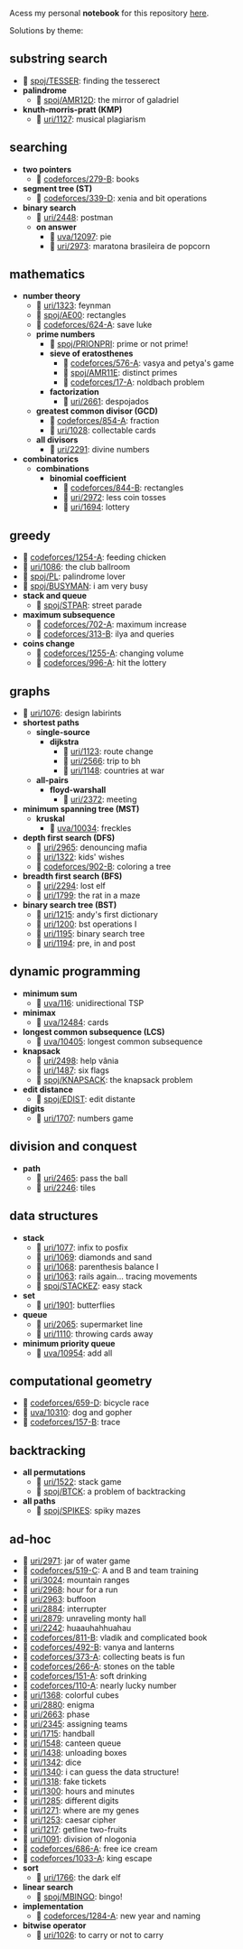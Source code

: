 Acess my personal **notebook** for this repository [here](https://www.notion.so/papaicpc/icpc-notebook-0355e05508e9470fb065801e277f0c6c).



Solutions by theme:
## substring search
- 📓 [spoj/TESSER](https://github.com/brnpapa/judge-solutions/blob/master/spoj/TESSER.cpp): finding the tesserect
- **palindrome**
	- 📓 [spoj/AMR12D](https://github.com/brnpapa/judge-solutions/blob/master/spoj/AMR12D.cpp): the mirror of galadriel
- **knuth-morris-pratt (KMP)**
	- 📓 [uri/1127](https://github.com/brnpapa/judge-solutions/blob/master/uri/1127.cpp): musical plagiarism
## searching
- **two pointers**
	- 📙 [codeforces/279-B](https://github.com/brnpapa/judge-solutions/blob/master/codeforces/279-B.cpp): books
- **segment tree (ST)**
	- 📙 [codeforces/339-D](https://github.com/brnpapa/judge-solutions/blob/master/codeforces/339-D.cpp): xenia and bit operations
- **binary search**
	- 📓 [uri/2448](https://github.com/brnpapa/judge-solutions/blob/master/uri/2448.cpp): postman
	- **on answer**
		- 📙 [uva/12097](https://github.com/brnpapa/judge-solutions/blob/master/uva/12097.cpp): pie
		- 📙 [uri/2973](https://github.com/brnpapa/judge-solutions/blob/master/uri/2973.cpp): maratona brasileira de popcorn
## mathematics
- **number theory**
	- 📓 [uri/1323](https://github.com/brnpapa/judge-solutions/blob/master/uri/1323.cpp): feynman
	- 📓 [spoj/AE00](https://github.com/brnpapa/judge-solutions/blob/master/spoj/AE00.cpp): rectangles
	- 📓 [codeforces/624-A](https://github.com/brnpapa/judge-solutions/blob/master/codeforces/624-A.cpp): save luke
	- **prime numbers**
		- 📓 [spoj/PRIONPRI](https://github.com/brnpapa/judge-solutions/blob/master/spoj/PRIONPRI.cpp): prime or not prime!
		- **sieve of eratosthenes**
			- 📙 [codeforces/576-A](https://github.com/brnpapa/judge-solutions/blob/master/codeforces/576-A.cpp): vasya and petya's game
			- 📓 [spoj/AMR11E](https://github.com/brnpapa/judge-solutions/blob/master/spoj/AMR11E.cpp): distinct primes
			- 📓 [codeforces/17-A](https://github.com/brnpapa/judge-solutions/blob/master/codeforces/17-A.cpp): noldbach problem
		- **factorization**
			- 📓 [uri/2661](https://github.com/brnpapa/judge-solutions/blob/master/uri/2661.cpp): despojados
	- **greatest common divisor (GCD)**
		- 📗 [codeforces/854-A](https://github.com/brnpapa/judge-solutions/blob/master/codeforces/854-A.cpp): fraction
		- 📓 [uri/1028](https://github.com/brnpapa/judge-solutions/blob/master/uri/1028.cpp): collectable cards
	- **all divisors**
		- 📓 [uri/2291](https://github.com/brnpapa/judge-solutions/blob/master/uri/2291.cpp): divine numbers
- **combinatorics**
	- **combinations**
		- **binomial coefficient**
			- 📗 [codeforces/844-B](https://github.com/brnpapa/judge-solutions/blob/master/codeforces/844-B.cpp): rectangles
			- 📕 [uri/2972](https://github.com/brnpapa/judge-solutions/blob/master/uri/2972.cpp): less coin tosses
			- 📓 [uri/1694](https://github.com/brnpapa/judge-solutions/blob/master/uri/1694.cpp): lottery
## greedy
- 📙 [codeforces/1254-A](https://github.com/brnpapa/judge-solutions/blob/master/codeforces/1254-A.cpp): feeding chicken
- 📓 [uri/1086](https://github.com/brnpapa/judge-solutions/blob/master/uri/1086.cpp): the club ballroom
- 📓 [spoj/PL](https://github.com/brnpapa/judge-solutions/blob/master/spoj/PL.cpp): palindrome lover
- 📓 [spoj/BUSYMAN](https://github.com/brnpapa/judge-solutions/blob/master/spoj/BUSYMAN.cpp): i am very busy
- **stack and queue**
	- 📓 [spoj/STPAR](https://github.com/brnpapa/judge-solutions/blob/master/spoj/STPAR.cpp): street parade
- **maximum subsequence**
	- 📓 [codeforces/702-A](https://github.com/brnpapa/judge-solutions/blob/master/codeforces/702-A.cpp): maximum increase
	- 📓 [codeforces/313-B](https://github.com/brnpapa/judge-solutions/blob/master/codeforces/313-B.cpp): ilya and queries
- **coins change**
	- 📗 [codeforces/1255-A](https://github.com/brnpapa/judge-solutions/blob/master/codeforces/1255-A.cpp): changing volume
	- 📓 [codeforces/996-A](https://github.com/brnpapa/judge-solutions/blob/master/codeforces/996-A.cpp): hit the lottery
## graphs
- 📓 [uri/1076](https://github.com/brnpapa/judge-solutions/blob/master/uri/1076.cpp): design labirints
- **shortest paths**
	- **single-source**
		- **dijkstra**
			- 📙 [uri/1123](https://github.com/brnpapa/judge-solutions/blob/master/uri/1123.cpp): route change
			- 📓 [uri/2566](https://github.com/brnpapa/judge-solutions/blob/master/uri/2566.cpp): trip to bh
			- 📓 [uri/1148](https://github.com/brnpapa/judge-solutions/blob/master/uri/1148.cpp): countries at war
	- **all-pairs**
		- **floyd-warshall**
			- 📗 [uri/2372](https://github.com/brnpapa/judge-solutions/blob/master/uri/2372.cpp): meeting
- **minimum spanning tree (MST)**
	- **kruskal**
		- 📗 [uva/10034](https://github.com/brnpapa/judge-solutions/blob/master/uva/10034.cpp): freckles
- **depth first search (DFS)**
	- 📙 [uri/2965](https://github.com/brnpapa/judge-solutions/blob/master/uri/2965.cpp): denouncing mafia
	- 📓 [uri/1322](https://github.com/brnpapa/judge-solutions/blob/master/uri/1322.cpp): kids' wishes
	- 📓 [codeforces/902-B](https://github.com/brnpapa/judge-solutions/blob/master/codeforces/902-B.cpp): coloring a tree
- **breadth first search (BFS)**
	- 📓 [uri/2294](https://github.com/brnpapa/judge-solutions/blob/master/uri/2294.cpp): lost elf
	- 📓 [uri/1799](https://github.com/brnpapa/judge-solutions/blob/master/uri/1799.cpp): the rat in a maze
- **binary search tree (BST)**
	- 📓 [uri/1215](https://github.com/brnpapa/judge-solutions/blob/master/uri/1215.cpp): andy's first dictionary
	- 📓 [uri/1200](https://github.com/brnpapa/judge-solutions/blob/master/uri/1200.cpp): bst operations I
	- 📓 [uri/1195](https://github.com/brnpapa/judge-solutions/blob/master/uri/1195.cpp): binary search tree
	- 📓 [uri/1194](https://github.com/brnpapa/judge-solutions/blob/master/uri/1194.cpp): pre, in and post
## dynamic programming
- **minimum sum**
	- 📓 [uva/116](https://github.com/brnpapa/judge-solutions/blob/master/uva/116.cpp): unidirectional TSP
- **minimax**
	- 📓 [uva/12484](https://github.com/brnpapa/judge-solutions/blob/master/uva/12484.cpp): cards
- **longest common subsequence (LCS)**
	- 📓 [uva/10405](https://github.com/brnpapa/judge-solutions/blob/master/uva/10405.cpp): longest common subsequence
- **knapsack**
	- 📓 [uri/2498](https://github.com/brnpapa/judge-solutions/blob/master/uri/2498.cpp): help vânia
	- 📓 [uri/1487](https://github.com/brnpapa/judge-solutions/blob/master/uri/1487.cpp): six flags
	- 📓 [spoj/KNAPSACK](https://github.com/brnpapa/judge-solutions/blob/master/spoj/KNAPSACK.cpp): the knapsack problem
- **edit distance**
	- 📓 [spoj/EDIST](https://github.com/brnpapa/judge-solutions/blob/master/spoj/EDIST.cpp): edit distante
- **digits**
	- 📓 [uri/1707](https://github.com/brnpapa/judge-solutions/blob/master/uri/1707.cpp): numbers game
## division and conquest
- **path**
	- 📓 [uri/2465](https://github.com/brnpapa/judge-solutions/blob/master/uri/2465.cpp): pass the ball
	- 📓 [uri/2246](https://github.com/brnpapa/judge-solutions/blob/master/uri/2246.cpp): tiles
## data structures
- **stack**
	- 📓 [uri/1077](https://github.com/brnpapa/judge-solutions/blob/master/uri/1077.cpp): infix to posfix
	- 📓 [uri/1069](https://github.com/brnpapa/judge-solutions/blob/master/uri/1069.cpp): diamonds and sand
	- 📓 [uri/1068](https://github.com/brnpapa/judge-solutions/blob/master/uri/1068.cpp): parenthesis balance I
	- 📓 [uri/1063](https://github.com/brnpapa/judge-solutions/blob/master/uri/1063.cpp): rails again... tracing movements
	- 📓 [spoj/STACKEZ](https://github.com/brnpapa/judge-solutions/blob/master/spoj/STACKEZ.cpp): easy stack
- **set**
	- 📓 [uri/1901](https://github.com/brnpapa/judge-solutions/blob/master/uri/1901.cpp): butterflies
- **queue**
	- 📓 [uri/2065](https://github.com/brnpapa/judge-solutions/blob/master/uri/2065.cpp): supermarket line
	- 📓 [uri/1110](https://github.com/brnpapa/judge-solutions/blob/master/uri/1110.cpp): throwing cards away
- **minimum priority queue**
	- 📓 [uva/10954](https://github.com/brnpapa/judge-solutions/blob/master/uva/10954.cpp): add all
## computational geometry
- 📗 [codeforces/659-D](https://github.com/brnpapa/judge-solutions/blob/master/codeforces/659-D.cpp): bicycle race
- 📓 [uva/10310](https://github.com/brnpapa/judge-solutions/blob/master/uva/10310.cpp): dog and gopher
- 📓 [codeforces/157-B](https://github.com/brnpapa/judge-solutions/blob/master/codeforces/157-B.cpp): trace
## backtracking
- **all permutations**
	- 📓 [uri/1522](https://github.com/brnpapa/judge-solutions/blob/master/uri/1522.cpp): stack game
	- 📓 [spoj/BTCK](https://github.com/brnpapa/judge-solutions/blob/master/spoj/BTCK.cpp): a problem of backtracking
- **all paths**
	- 📓 [spoj/SPIKES](https://github.com/brnpapa/judge-solutions/blob/master/spoj/SPIKES.cpp): spiky mazes
## ad-hoc
- 📙 [uri/2971](https://github.com/brnpapa/judge-solutions/blob/master/uri/2971.cpp): jar of water game
- 📙 [codeforces/519-C](https://github.com/brnpapa/judge-solutions/blob/master/codeforces/519-C.cpp): A and B and team training
- 📗 [uri/3024](https://github.com/brnpapa/judge-solutions/blob/master/uri/3024.cpp): mountain ranges
- 📗 [uri/2968](https://github.com/brnpapa/judge-solutions/blob/master/uri/2968.cpp): hour for a run
- 📗 [uri/2963](https://github.com/brnpapa/judge-solutions/blob/master/uri/2963.cpp): buffoon
- 📗 [uri/2884](https://github.com/brnpapa/judge-solutions/blob/master/uri/2884.cpp): interrupter
- 📗 [uri/2879](https://github.com/brnpapa/judge-solutions/blob/master/uri/2879.cpp): unraveling monty hall
- 📗 [uri/2242](https://github.com/brnpapa/judge-solutions/blob/master/uri/2242.cpp): huaauhahhuahau
- 📗 [codeforces/811-B](https://github.com/brnpapa/judge-solutions/blob/master/codeforces/811-B.cpp): vladik and complicated book
- 📗 [codeforces/492-B](https://github.com/brnpapa/judge-solutions/blob/master/codeforces/492-B.cpp): vanya and lanterns
- 📗 [codeforces/373-A](https://github.com/brnpapa/judge-solutions/blob/master/codeforces/373-A.cpp): collecting beats is fun
- 📗 [codeforces/266-A](https://github.com/brnpapa/judge-solutions/blob/master/codeforces/266-A.cpp): stones on the table
- 📗 [codeforces/151-A](https://github.com/brnpapa/judge-solutions/blob/master/codeforces/151-A.cpp): soft drinking
- 📗 [codeforces/110-A](https://github.com/brnpapa/judge-solutions/blob/master/codeforces/110-A.cpp): nearly lucky number
- 📕 [uri/1368](https://github.com/brnpapa/judge-solutions/blob/master/uri/1368.cpp): colorful cubes
- 📓 [uri/2880](https://github.com/brnpapa/judge-solutions/blob/master/uri/2880.cpp): enigma
- 📓 [uri/2663](https://github.com/brnpapa/judge-solutions/blob/master/uri/2663.cpp): phase
- 📓 [uri/2345](https://github.com/brnpapa/judge-solutions/blob/master/uri/2345.cpp): assigning teams
- 📓 [uri/1715](https://github.com/brnpapa/judge-solutions/blob/master/uri/1715.cpp): handball
- 📓 [uri/1548](https://github.com/brnpapa/judge-solutions/blob/master/uri/1548.cpp): canteen queue
- 📓 [uri/1438](https://github.com/brnpapa/judge-solutions/blob/master/uri/1438.cpp): unloading boxes
- 📓 [uri/1342](https://github.com/brnpapa/judge-solutions/blob/master/uri/1342.cpp): dice
- 📓 [uri/1340](https://github.com/brnpapa/judge-solutions/blob/master/uri/1340.cpp): i can guess the data structure!
- 📓 [uri/1318](https://github.com/brnpapa/judge-solutions/blob/master/uri/1318.cpp): fake tickets
- 📓 [uri/1300](https://github.com/brnpapa/judge-solutions/blob/master/uri/1300.cpp): hours and minutes
- 📓 [uri/1285](https://github.com/brnpapa/judge-solutions/blob/master/uri/1285.cpp): different digits
- 📓 [uri/1271](https://github.com/brnpapa/judge-solutions/blob/master/uri/1271.cpp): where are my genes
- 📓 [uri/1253](https://github.com/brnpapa/judge-solutions/blob/master/uri/1253.cpp): caesar cipher
- 📓 [uri/1217](https://github.com/brnpapa/judge-solutions/blob/master/uri/1217.cpp): getline two-fruits
- 📓 [uri/1091](https://github.com/brnpapa/judge-solutions/blob/master/uri/1091.cpp): division of nlogonia
- 📓 [codeforces/686-A](https://github.com/brnpapa/judge-solutions/blob/master/codeforces/686-A.cpp): free ice cream
- 📓 [codeforces/1033-A](https://github.com/brnpapa/judge-solutions/blob/master/codeforces/1033-A.cpp): king escape
- **sort**
	- 📓 [uri/1766](https://github.com/brnpapa/judge-solutions/blob/master/uri/1766.cpp): the dark elf
- **linear search**
	- 📓 [spoj/MBINGO](https://github.com/brnpapa/judge-solutions/blob/master/spoj/MBINGO.cpp): bingo!
- **implementation**
	- 📗 [codeforces/1284-A](https://github.com/brnpapa/judge-solutions/blob/master/codeforces/1284-A.cpp): new year and naming
- **bitwise operator**
	- 📓 [uri/1026](https://github.com/brnpapa/judge-solutions/blob/master/uri/1026.cpp): to carry or not to carry
